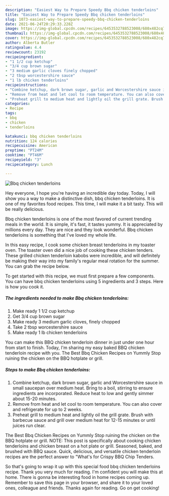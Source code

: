 ```yaml
---
description: "Easiest Way to Prepare Speedy Bbq chicken tenderloins"
title: "Easiest Way to Prepare Speedy Bbq chicken tenderloins"
slug: 1073-easiest-way-to-prepare-speedy-bbq-chicken-tenderloins
date: 2021-06-24T20:29:33.228Z
image: https://img-global.cpcdn.com/recipes/6453532788523008/680x482cq70/bbq-chicken-tenderloins-recipe-main-photo.jpg
thumbnail: https://img-global.cpcdn.com/recipes/6453532788523008/680x482cq70/bbq-chicken-tenderloins-recipe-main-photo.jpg
cover: https://img-global.cpcdn.com/recipes/6453532788523008/680x482cq70/bbq-chicken-tenderloins-recipe-main-photo.jpg
author: Alberta Butler
ratingvalue: 4.4
reviewcount: 23192
recipeingredient:
- "1 1/2 cup ketchup"
- "3/4 cup brown sugar"
- "3 medium garlic cloves finely chopped"
- "2 tbsp worcestershire sauce"
- "1 lb chicken tenderloins"
recipeinstructions:
- "Combine ketchup, dark brown sugar, garlic and Worcestershire sauce in small saucepan over medium heat. Bring to a boil, stirring to ensure ingredients are incorporated. Reduce heat to low and gently simmer about 15-20 minutes."
- "Remove from heat and let cool to room temperature. You can also cover and refrigerate for up to 2 weeks."
- "Preheat grill to medium heat and lightly oil the grill grate. Brush with barbecue sauce and grill over medium heat for 12-15 minutes or until juices run clear."
categories:
- Recipe
tags:
- bbq
- chicken
- tenderloins

katakunci: bbq chicken tenderloins 
nutrition: 124 calories
recipecuisine: American
preptime: "PT24M"
cooktime: "PT46M"
recipeyield: "3"
recipecategory: Lunch

---
```



![Bbq chicken tenderloins](https://img-global.cpcdn.com/recipes/6453532788523008/680x482cq70/bbq-chicken-tenderloins-recipe-main-photo.jpg)

Hey everyone, I hope you're having an incredible day today. Today, I will show you a way to make a distinctive dish, bbq chicken tenderloins. It is one of my favorites food recipes. This time, I will make it a bit tasty. This will be really delicious.

Bbq chicken tenderloins is one of the most favored of current trending meals in the world. It is simple, it's fast, it tastes yummy. It is appreciated by millions every day. They are nice and they look wonderful. Bbq chicken tenderloins is something that I've loved my whole life.

In this easy recipe, I cook some chicken breast tenderloins in my toaster oven. The toaster oven did a nice job of cooking these chicken tenders. These grilled chicken tenderloin kabobs were incredible, and will definitely be making their way into my family&#39;s regular meal rotation for the summer. You can grab the recipe below.


To get started with this recipe, we must first prepare a few components. You can have bbq chicken tenderloins using 5 ingredients and 3 steps. Here is how you cook it.

<!--inarticleads1-->

##### The ingredients needed to make Bbq chicken tenderloins:

1. Make ready 1 1/2 cup ketchup
1. Get 3/4 cup brown sugar
1. Make ready 3 medium garlic cloves, finely chopped
1. Take 2 tbsp worcestershire sauce
1. Make ready 1 lb chicken tenderloins


You can make this BBQ chicken tenderloin dinner in just under one hour from start to finish. Today, I&#39;m sharing my easy baked BBQ chicken tenderloin recipe with you. The Best Bbq Chicken Recipes on Yummly Stop ruining the chicken on the BBQ hotplate or grill. 

<!--inarticleads2-->

##### Steps to make Bbq chicken tenderloins:

1. Combine ketchup, dark brown sugar, garlic and Worcestershire sauce in small saucepan over medium heat. Bring to a boil, stirring to ensure ingredients are incorporated. Reduce heat to low and gently simmer about 15-20 minutes.
1. Remove from heat and let cool to room temperature. You can also cover and refrigerate for up to 2 weeks.
1. Preheat grill to medium heat and lightly oil the grill grate. Brush with barbecue sauce and grill over medium heat for 12-15 minutes or until juices run clear.


The Best Bbq Chicken Recipes on Yummly Stop ruining the chicken on the BBQ hotplate or grill. NOTE: This post is specifically about cooking chicken tenderloins and chicken breast on a hot plate or grill. Seasoned, baked, and brushed with BBQ sauce. Quick, delicious, and versatile chicken tenderloin recipes are the perfect answer to &#34;What&#39;s for Crispy BBQ Chip Tenders. 

So that's going to wrap it up with this special food bbq chicken tenderloins recipe. Thank you very much for reading. I'm confident you will make this at home. There is gonna be interesting food in home recipes coming up. Remember to save this page in your browser, and share it to your loved ones, colleague and friends. Thanks again for reading. Go on get cooking!
